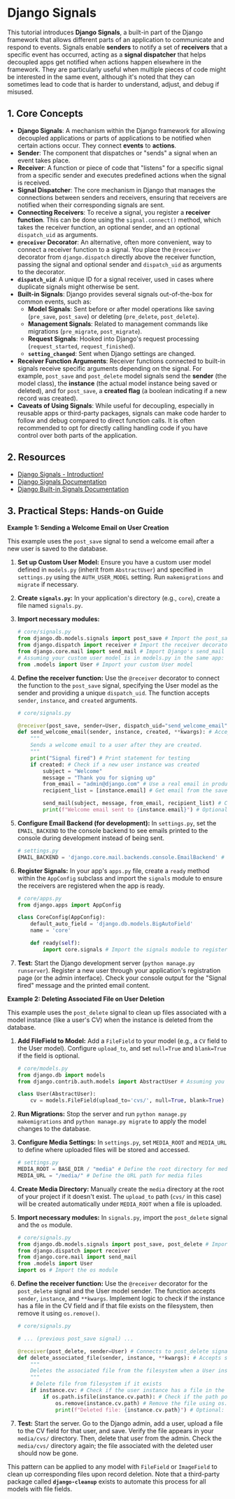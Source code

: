 # Django Signals

This tutorial introduces **Django Signals**, a built-in part of the Django framework that allows different parts of an application to communicate and respond to events. Signals enable **senders** to notify a set of **receivers** that a specific event has occurred, acting as a **signal dispatcher** that helps decoupled apps get notified when actions happen elsewhere in the framework. They are particularly useful when multiple pieces of code might be interested in the same event, although it's noted that they can sometimes lead to code that is harder to understand, adjust, and debug if misused.

## 1. Core Concepts

- **Django Signals**: A mechanism within the Django framework for allowing decoupled applications or parts of applications to be notified when certain actions occur. They connect **events** to **actions**.
- **Sender**: The component that dispatches or "sends" a signal when an event takes place.
- **Receiver**: A function or piece of code that "listens" for a specific signal from a specific sender and executes predefined actions when the signal is received.
- **Signal Dispatcher**: The core mechanism in Django that manages the connections between senders and receivers, ensuring that receivers are notified when their corresponding signals are sent.
- **Connecting Receivers**: To receive a signal, you register a **receiver function**. This can be done using the `signal.connect()` method, which takes the receiver function, an optional sender, and an optional `dispatch_uid` as arguments.
- **`@receiver` Decorator**: An alternative, often more convenient, way to connect a receiver function to a signal. You place the `@receiver` decorator from `django.dispatch` directly above the receiver function, passing the signal and optional sender and `dispatch_uid` as arguments to the decorator.
- **`dispatch_uid`**: A unique ID for a signal receiver, used in cases where duplicate signals might otherwise be sent.
- **Built-in Signals**: Django provides several signals out-of-the-box for common events, such as:
  - **Model Signals**: Sent before or after model operations like saving (`pre_save`, `post_save`) or deleting (`pre_delete`, `post_delete`).
  - **Management Signals**: Related to management commands like migrations (`pre_migrate`, `post_migrate`).
  - **Request Signals**: Hooked into Django's request processing (`request_started`, `request_finished`).
  - **`setting_changed`**: Sent when Django settings are changed.
- **Receiver Function Arguments**: Receiver functions connected to built-in signals receive specific arguments depending on the signal. For example, `post_save` and `post_delete` model signals send the **sender** (the model class), the **instance** (the actual model instance being saved or deleted), and for `post_save`, a **created flag** (a boolean indicating if a new record was created).
- **Caveats of Using Signals**: While useful for decoupling, especially in reusable apps or third-party packages, signals can make code harder to follow and debug compared to direct function calls. It is often recommended to opt for directly calling handling code if you have control over both parts of the application.

## 2. Resources

- [Django Signals - Introduction!](https://youtu.be/8p4M-7VXhAU?si=JsGA8VTQlMNjvGCX)
- [Django Signals Documentation](https://docs.djangoproject.com/en/5.1/topics/signals/)
- [Django Built-in Signals Documentation](https://docs.djangoproject.com/en/5.1/ref/signals/)

## 3. Practical Steps: Hands-on Guide

**Example 1: Sending a Welcome Email on User Creation**

This example uses the `post_save` signal to send a welcome email after a new user is saved to the database.

1.  **Set up Custom User Model:** Ensure you have a custom user model defined in `models.py` (inherit from `AbstractUser`) and specified in `settings.py` using the `AUTH_USER_MODEL` setting. Run `makemigrations` and `migrate` if necessary.
2.  **Create `signals.py`:** In your application's directory (e.g., `core`), create a file named `signals.py`.
3.  **Import necessary modules:**
    ```python
    # core/signals.py
    from django.db.models.signals import post_save # Import the post_save signal
    from django.dispatch import receiver # Import the receiver decorator
    from django.core.mail import send_mail # Import Django's send_mail function
    # Assuming your custom user model is in models.py in the same app:
    from .models import User # Import your custom User model
    ```
4.  **Define the receiver function:** Use the `@receiver` decorator to connect the function to the `post_save` signal, specifying the User model as the sender and providing a unique `dispatch_uid`. The function accepts `sender`, `instance`, and `created` arguments.

    ```python
    # core/signals.py

    @receiver(post_save, sender=User, dispatch_uid="send_welcome_email") # Connects to post_save signal for the User model
    def send_welcome_email(sender, instance, created, **kwargs): # Accepts standard arguments
        """
        Sends a welcome email to a user after they are created.
        """
        print("Signal fired") # Print statement for testing
        if created: # Check if a new user instance was created
            subject = "Welcome"
            message = "Thank you for signing up"
            from_email = "admin@django.com" # Use a real email in production
            recipient_list = [instance.email] # Get email from the saved user instance

            send_mail(subject, message, from_email, recipient_list) # Call Django's send_mail function
            print(f"Welcome email sent to {instance.email}") # Optional: confirmation print
    ```

5.  **Configure Email Backend (for development):** In `settings.py`, set the `EMAIL_BACKEND` to the console backend to see emails printed to the console during development instead of being sent.
    ```python
    # settings.py
    EMAIL_BACKEND = 'django.core.mail.backends.console.EmailBackend' # Emails printed to console
    ```
6.  **Register Signals:** In your app's `apps.py` file, create a `ready` method within the `AppConfig` subclass and import the `signals` module to ensure the receivers are registered when the app is ready.

    ```python
    # core/apps.py
    from django.apps import AppConfig

    class CoreConfig(AppConfig):
        default_auto_field = 'django.db.models.BigAutoField'
        name = 'core'

        def ready(self):
            import core.signals # Import the signals module to register receivers
    ```

7.  **Test:** Start the Django development server (`python manage.py runserver`). Register a new user through your application's registration page (or the admin interface). Check your console output for the "Signal fired" message and the printed email content.

**Example 2: Deleting Associated File on User Deletion**

This example uses the `post_delete` signal to clean up files associated with a model instance (like a user's CV) when the instance is deleted from the database.

1.  **Add FileField to Model:** Add a `FileField` to your model (e.g., a `CV` field to the User model). Configure `upload_to`, and set `null=True` and `blank=True` if the field is optional.

    ```python
    # core/models.py
    from django.db import models
    from django.contrib.auth.models import AbstractUser # Assuming you inherit AbstractUser

    class User(AbstractUser):
        cv = models.FileField(upload_to='cvs/', null=True, blank=True) # Add the FileField
    ```

2.  **Run Migrations:** Stop the server and run `python manage.py makemigrations` and `python manage.py migrate` to apply the model changes to the database.
3.  **Configure Media Settings:** In `settings.py`, set `MEDIA_ROOT` and `MEDIA_URL` to define where uploaded files will be stored and accessed.

    ```python
    # settings.py
    MEDIA_ROOT = BASE_DIR / "media" # Define the root directory for media files
    MEDIA_URL = "/media/" # Define the URL path for media files
    ```

4.  **Create Media Directory:** Manually create the `media` directory at the root of your project if it doesn't exist. The `upload_to` path (`cvs/` in this case) will be created automatically under `MEDIA_ROOT` when a file is uploaded.
5.  **Import necessary modules:** In `signals.py`, import the `post_delete` signal and the `os` module.
    ```python
    # core/signals.py
    from django.db.models.signals import post_save, post_delete # Import post_delete signal
    from django.dispatch import receiver
    from django.core.mail import send_mail
    from .models import User
    import os # Import the os module
    ```
6.  **Define the receiver function:** Use the `@receiver` decorator for the `post_delete` signal and the User model sender. The function accepts `sender`, `instance`, and `**kwargs`. Implement logic to check if the instance has a file in the CV field and if that file exists on the filesystem, then remove it using `os.remove()`.

    ```python
    # core/signals.py

    # ... (previous post_save signal) ...

    @receiver(post_delete, sender=User) # Connects to post_delete signal for the User model
    def delete_associated_file(sender, instance, **kwargs): # Accepts standard arguments, including instance
        """
        Deletes the associated file from the filesystem when a User instance is deleted.
        """
        # Delete file from filesystem if it exists
        if instance.cv: # Check if the user instance has a file in the 'cv' field
            if os.path.isfile(instance.cv.path): # Check if the path points to an existing file
                os.remove(instance.cv.path) # Remove the file using os.remove()
                print(f"Deleted file: {instance.cv.path}") # Optional: confirmation print
    ```

7.  **Test:** Start the server. Go to the Django admin, add a user, upload a file to the CV field for that user, and save. Verify the file appears in your `media/cvs/` directory. Then, delete that user from the admin. Check the `media/cvs/` directory again; the file associated with the deleted user should now be gone.

This pattern can be applied to any model with `FileField` or `ImageField` to clean up corresponding files upon record deletion. Note that a third-party package called **`django-cleanup`** exists to automate this process for all models with file fields.
